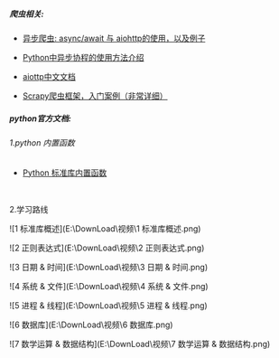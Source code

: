##### 爬虫相关:

- [异步爬虫: async/await 与 aiohttp的使用，以及例子](https://blog.csdn.net/u014595019/article/details/52295642/)

- [Python中异步协程的使用方法介绍](https://cuiqingcai.com/6160.html)  ​​  

- [aiottp中文文档](https://hubertroy.gitbooks.io/aiohttp-chinese-documentation/content/aiohttp文档/ClientUsage.html#使用WebSockets)     

- [Scrapy爬虫框架，入门案例（非常详细）](https://blog.csdn.net/ck784101777/article/details/104468780?ops_request_misc=%25257B%252522request%25255Fid%252522%25253A%252522161279032716780255281374%252522%25252C%252522scm%252522%25253A%25252220140713.130102334..%252522%25257D&request_id=161279032716780255281374&biz_id=0&utm_medium=distribute.pc_search_result.none-task-blog-2~all~top_click~default-1-104468780.pc_search_result_no_baidu_js&utm_term=scrapy) 

    

##### python官方文档:

###### 1.python 内置函数

- [Python 标准库内置函数](https://docs.python.org/zh-cn/3.9/library/functions.html  ) 



​				

2.学习路线

![1 标准库概述](E:\DownLoad\视频\1 标准库概述.png)

![2 正则表达式](E:\DownLoad\视频\2 正则表达式.png)

![3 日期 & 时间](E:\DownLoad\视频\3 日期 & 时间.png)

![4 系统 & 文件](E:\DownLoad\视频\4 系统 & 文件.png)

![5 进程 & 线程](E:\DownLoad\视频\5 进程 & 线程.png)

![6 数据库](E:\DownLoad\视频\6 数据库.png)

![7 数学运算 & 数据结构](E:\DownLoad\视频\7 数学运算 & 数据结构.png)


